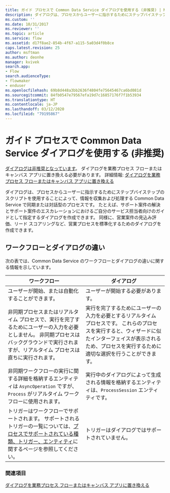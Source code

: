 ```yaml
---
title: ガイド プロセスで Common Data Service ダイアログを使用する (非推奨) | Microsoft Docs
description: ダイアログは、プロセスからユーザーに指示するためにステップバイステップのスクリプトを使用することによって、情報を収集および処理する同期または対話型のプロセスです。
ms.custom: ''
ms.date: 10/31/2017
ms.reviewer: ''
ms.topic: article
ms.service: flow
ms.assetid: d17f8ae2-854b-4f67-a115-5a03d4f0b8ce
caps.latest.revision: 25
author: msftman
ms.author: deonhe
manager: kvivek
search.app:
- Flow
search.audienceType:
- flowmaker
- enduser
ms.openlocfilehash: 69b8d448a3bb2636f4804fe75645467ca6bd081d
ms.sourcegitcommit: 84fb0547e79567efa19d7c16857176f7f1b53934
ms.translationtype: HT
ms.contentlocale: ja-JP
ms.lasthandoff: 03/12/2020
ms.locfileid: "79195867"
---
```

# <a name="use-common-data-service-dialogs-for-guided-processes-deprecated"></a>ガイド プロセスで Common Data Service ダイアログを使用する (非推奨)


[ダイアログは非推奨となっています](/dynamics365/get-started/whats-new/customer-engagement/important-changes-coming#dialogs-are-deprecated)。 ダイアログを業務プロセス フローまたはキャンバス アプリに置き換える必要があります。 詳細情報: [ダイアログを業務プロセス フローまたはキャンバス アプリに置き換える](replace-dialogs.md) 

ダイアログは、プロセスからユーザーに指示するためにステップバイステップのスクリプトを使用することによって、情報を収集および処理する Common Data Service で同期または対話型のプロセスです。 たとえば、サポート案件の解決とサポート案件のエスカレーションにおけるご自分のサービス担当者向けのガイドとして指定するダイアログを作成できます。 同様に、営業案件の見込み評価、リード スコアリングなど、営業プロセスを標準化するためのダイアログを作成できます。

## <a name="differences-between-workflows-and-dialogs"></a>ワークフローとダイアログの違い

次の表では、Common Data Service のワークフローとダイアログの違いに関する情報を示しています。  


| ワークフロー     |    ダイアログ      |
|---------------|--------------|
|                                                                                                  ユーザーが開始、または自動化することができます。                                                                                                   |                                                                                          ユーザーが開始する必要があります。                                                                                          |
|                                  非同期プロセスまたはリアルタイム プロセスで、実行を完了するためにユーザーの入力を必要としません。 非同期プロセスはバックグラウンドで実行されますが、リアルタイム プロセスは直ちに実行されます。                                   | 実行を完了するためにユーザーの入力を必要とするリアルタイム プロセスです。 これらのプロセスを実行すると、ウィザードに似たインターフェイスが表示されるため、プロセスを実行するために適切な選択を行うことができます。 |
|                                                    非同期ワークフローの実行に関する詳細を格納するエンティティは `AsyncOperation` ですが、`Process` がリアルタイム ワークフローに使用されます。                                                     |                                                       実行中のダイアログによって生成される情報を格納するエンティティは、`ProcessSession` エンティティです。                                                       |
|                  トリガーはワークフローでサポートされます。 サポートされるトリガーの一覧については、[プロセスでサポートされている種類、トリガー、エンティティ](/dynamics365/customer-engagement/developer/supported-types-triggers-entities-actions-processes)に関するページを参照してください。                   |                                                                                   トリガーはダイアログではサポートされていません。                                                                                    |
  
### <a name="see-also"></a>関連項目
[ダイアログを業務プロセス フローまたはキャンバス アプリに置き換える](replace-dialogs.md)

